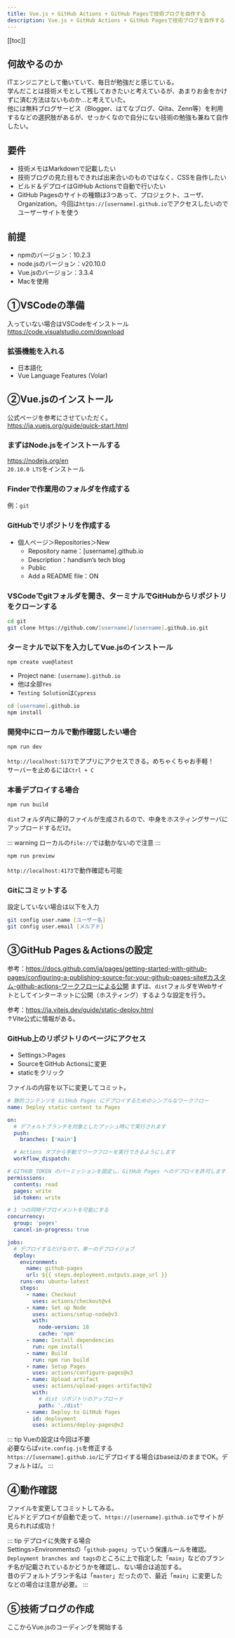 ```yaml
---
title: Vue.js + GitHub Actions + GitHub Pagesで技術ブログを自作する
description: Vue.js + GitHub Actions + GitHub Pagesで技術ブログを自作する
---
```


[[toc]]

## 何故やるのか
ITエンジニアとして働いていて、毎日が勉強だと感じている。  
学んだことは技術メモとして残しておきたいと考えているが、あまりお金をかけずに済む方法はないものか…と考えていた。  
他には無料ブログサービス（Blogger、はてなブログ、Qiita、Zenn等）を利用するなどの選択肢があるが、せっかくなので自分にない技術の勉強も兼ねて自作したい。


## 要件
* 技術メモはMarkdownで記載したい
* 技術ブログの見た目もできれば出来合いのものではなく、CSSを自作したい
* ビルド＆デプロイはGitHub Actionsで自動で行いたい
* GitHub Pagesのサイトの種類は3つあって、プロジェクト、ユーザ、Organization。今回は`https://[username].github.io`でアクセスしたいのでユーザーサイトを使う


## 前提
* npmのバージョン：10.2.3
* node.jsのバージョン：v20.10.0
* Vue.jsのバージョン：3.3.4
* Macを使用


## ①VSCodeの準備
入っていない場合はVSCodeをインストール  
https://code.visualstudio.com/download

### 拡張機能を入れる
* 日本語化
* Vue Language Features (Volar)


## ②Vue.jsのインストール
公式ページを参考にさせていただく。  
https://ja.vuejs.org/guide/quick-start.html

### まずはNode.jsをインストールする
https://nodejs.org/en  
`20.10.0 LTS`をインストール

### Finderで作業用のフォルダを作成する
例：`git`

### GitHubでリポジトリを作成する
* 個人ページ＞Repositories＞New
  * Repository name：[username].github.io
  * Description：handism’s tech blog
  * Public
  * Add a README file：ON

### VSCodeでgitフォルダを開き、ターミナルでGitHubからリポジトリをクローンする
```zsh
cd git
git clone https://github.com/[username]/[username].github.io.git
```

### ターミナルで以下を入力してVue.jsのインストール
```zsh
npm create vue@latest
```

* Project nane: `[username].github.io`
* 他は全部`Yes`
* `Testing Solution`は`Cypress`

```zsh
cd [username].github.io
npm install
```

### 開発中にローカルで動作確認したい場合
```zsh
npm run dev
```

`http://localhost:5173`でアプリにアクセスできる。めちゃくちゃお手軽！  
サーバーを止めるには`Ctrl + C`

### 本番デプロイする場合
```zsh
npm run build
```

`dist`フォルダ内に静的ファイルが生成されるので、中身をホスティングサーバにアップロードするだけ。

::: warning
ローカルの`file://`では動かないので注意
:::

```zsh
npm run preview
```

`http://localhost:4173`で動作確認も可能

### Gitにコミットする
設定していない場合は以下を入力

```zsh
git config user.name [ユーザー名]
git config user.email [メルアド]
```

## ③GitHub Pages＆Actionsの設定
参考：https://docs.github.com/ja/pages/getting-started-with-github-pages/configuring-a-publishing-source-for-your-github-pages-site#カスタム-github-actions-ワークフローによる公開
まずは、`dist`フォルダをWebサイトとしてインターネットに公開（ホスティング）するような設定を行う。  

参考：https://ja.vitejs.dev/guide/static-deploy.html  
↑Vite公式に情報がある。

### GitHub上のリポジトリのページにアクセス
* Settings＞Pages
* SourceをGitHub Actionsに変更
* staticをクリック

ファイルの内容を以下に変更してコミット。

```yaml
# 静的コンテンツを GitHub Pages にデプロイするためのシンプルなワークフロー
name: Deploy static content to Pages

on:
  # デフォルトブランチを対象としたプッシュ時にで実行されます
  push:
    branches: ['main']

  # Actions タブから手動でワークフローを実行できるようにします
  workflow_dispatch:

# GITHUB_TOKEN のパーミッションを設定し、GitHub Pages へのデプロイを許可します
permissions:
  contents: read
  pages: write
  id-token: write

# 1 つの同時デプロイメントを可能にする
concurrency:
  group: 'pages'
  cancel-in-progress: true

jobs:
  # デプロイするだけなので、単一のデプロイジョブ
  deploy:
    environment:
      name: github-pages
      url: ${{ steps.deployment.outputs.page_url }}
    runs-on: ubuntu-latest
    steps:
      - name: Checkout
        uses: actions/checkout@v4
      - name: Set up Node
        uses: actions/setup-node@v3
        with:
          node-version: 18
          cache: 'npm'
      - name: Install dependencies
        run: npm install
      - name: Build
        run: npm run build
      - name: Setup Pages
        uses: actions/configure-pages@v3
      - name: Upload artifact
        uses: actions/upload-pages-artifact@v2
        with:
          # dist リポジトリのアップロード
          path: './dist'
      - name: Deploy to GitHub Pages
        id: deployment
        uses: actions/deploy-pages@v2
```
::: tip
Vueの設定は今回は不要  
必要ならば`vite.config.js`を修正する  
`https://[username].github.io/`にデプロイする場合はbaseは/のままでOK。デフォルトは/。
:::


## ④動作確認
ファイルを変更してコミットしてみる。  
ビルドとデプロイが自動で走って、`https://[username].github.io`でサイトが見られれば成功！

::: tip
デプロイに失敗する場合  
Settings>Environmentsの「`github-pages`」っていう保護ルールを確認。  
`Deployment branches and tags`のところに上で指定した「`main`」などのブランチ名が記載されているかどうかを確認し、ない場合は追加する。  
昔のデフォルトブランチ名は「`master`」だったので、最近「`main`」に変更したなどの場合は注意が必要。
:::


## ⑤技術ブログの作成
ここからVue.jsのコーディングを開始する